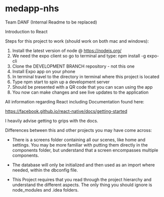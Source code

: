 # medapp-nhs
Team DANF (Internal Readme to be replaced)

Introduction to React

Steps for this project to work (should work on both mac and windows):

1. Install the latest version of node @ https://nodejs.org/
2. We need the expo client so go to terminal and type: npm install -g expo-cli
3. Clone the DEVELOPMENT BRANCH repository - not this one
4. Install Expo app on your phone
4. In terminal travel to the directory in terminal where this project is located
5. Type npm start to spin up a development server
6. Should be presented with a QR code that you can scan using the app
7. You now can make changes and see live updates to the application

All information regarding React including Documentation found here:

https://facebook.github.io/react-native/docs/getting-started

I heavily advise getting to grips with the docs.

Differences between this and other projects you may have come across:

- There is a screens folder containing all our scenes, like home and settings. You may be more familiar with putting them directly in the components folder, but understand that a screen encompasses multiple components. 

- The database will only be initialized and then used as an import where needed, within the dbconfig file.

- This Project requires that you read through the project hierarchy and understand the different aspects. The only thing you should ignore is node_modules and .idea folders.